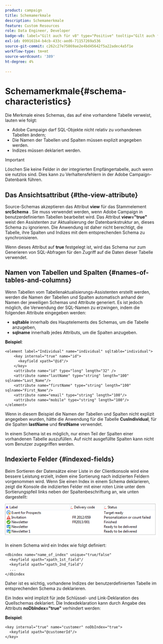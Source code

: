 ```yaml
---
product: campaign
title: Schemamerkmale
description: Schemamerkmale
feature: Custom Resources
role: Data Engineer, Developer
badge-v8: label="Gilt auch für v8" type="Positive" tooltip="Gilt auch für Campaign v8"
exl-id: 099161b4-b4cb-433c-aed6-71157269a536
source-git-commit: c262c27e75869ae2e4bd45642f5a22adec4a5f1e
workflow-type: tm+mt
source-wordcount: '389'
ht-degree: 4%

---
```


# Schemamerkmale{#schema-characteristics}



Die Merkmale eines Schemas, das auf eine vorhandene Tabelle verweist, lauten wie folgt:

* Adobe Campaign darf SQL-Objekte nicht relativ zu vorhandenen Tabellen ändern;
* Die Namen der Tabellen und Spalten müssen explizit angegeben werden.
* Indizes müssen deklariert werden.

>[!IMPORTANT]
>
>Löschen Sie keine Felder in der integrierten Empfängertabelle, auch wenn sie nutzlos sind. Dies kann zu Verhaltensfehlern in der Adobe Campaign-Datenbank führen.

## Das Ansichtsattribut {#the-view-attribute}

Source-Schemas akzeptieren das Attribut **view** für das Stammelement **srcSchema** . Sie muss verwendet werden, wenn Adobe Campaign in benutzerdefinierten Tabellen bearbeitet wird. Das Attribut **view=&quot;true&quot;** weist den Assistenten zur Aktualisierung der Datenbankstruktur an, dieses Schema zu ignorieren. Die Anwendung ist daher nicht berechtigt, die Tabelle, ihre Spalten und Indizes mit dem entsprechenden Schema zu synchronisieren.

Wenn dieses Attribut auf **true** festgelegt ist, wird das Schema nur zum Generieren von SQL-Abfragen für den Zugriff auf die Daten dieser Tabelle verwendet.

## Namen von Tabellen und Spalten {#names-of-tables-and-columns}

Wenn Tabellen vom Tabellenaktualisierungs-Assistenten erstellt werden, werden die Namen der Tabellen und Spalten automatisch anhand der Namen der jeweiligen Schemas und Attribute generiert. Es ist jedoch möglich, die Verwendung der SQL-Namen zu erzwingen, indem die folgenden Attribute eingegeben werden:

* **sqltable** innerhalb des Hauptelements des Schemas, um die Tabelle anzugeben,
* **sqlname** innerhalb jedes Attributs, um die Spalten anzugeben.

**Beispiel**:

```
<element label="Individual" name="individual" sqltable="individual">
    <key internal="true" name="id">
      <keyfield xpath="@id"/>
    </key> 
    <attribute name="id" type="long" length="32" />
    <attribute name="lastName" type="string" length="100" sqlname="Last_Name"/>
    <attribute name="firstName" type="string" length="100" sqlname="First_Name"/>
    <attribute name="email" type="string" length="100"/>
    <attribute name="mobile" type="string" length="100"/>
</element>
```

Wenn in diesem Beispiel die Namen der Tabellen und Spalten nicht explizit angegeben wurden, hätte die Anwendung für die Tabelle **CusIndividual**, für die Spalten **lastName** und **firstName** verwendet.

In einem Schema ist es möglich, nur einen Teil der Spalten einer vorhandenen Tabelle auszufüllen. Auf nicht ausgefüllte Spalten kann nicht vom Benutzer zugegriffen werden.

## Indexierte Felder {#indexed-fields}

Beim Sortieren der Datensätze einer Liste in der Clientkonsole wird eine bessere Leistung erzielt, indem eine Sortierung nach indizierten Feldern vorgenommen wird. Wenn Sie einen Index in einem Schema deklarieren, zeigt die Konsole die indizierten Felder mit einer roten Linie unter dem Sortierungspfeil links neben der Spaltenbeschriftung an, wie unten dargestellt:

![](assets/s_ncs_integration_mapping_index.png)

In einem Schema wird ein Index wie folgt definiert:

```
<dbindex name="name_of_index" unique="true/false"
  <keyfield xpath="xpath_1st_field"/
  <keyfield xpath="xpath_2nd_field"/
  ...
</dbindex
```

Daher ist es wichtig, vorhandene Indizes der benutzerdefinierten Tabelle im entsprechenden Schema zu deklarieren.

Ein Index wird implizit für jede Schlüssel- und Link-Deklaration des Quellschemas deklariert. Die Indexdeklaration kann durch Angabe des Attributs **noDbIndex=&quot;true&quot;** verhindert werden:

**Beispiel**:

```
<key internal="true" name="customer" noDbIndex="true">
  <keyfield xpath="@customerId"/>
</key>
```
